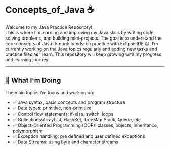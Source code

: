 # Concepts_of_Java ☕
 
Welcome to my Java Practice Repository!  
This is where I’m learning and improving my Java skills by writing code, solving problems, and building mini-projects. The goal is to understand the core concepts of Java through hands-on practice with Eclipse IDE 😊.
I’m currently working on the Java topics regularly and adding new tasks and practice files as I learn. This repository will keep growing with my progress and learning journey.

---

## 🚀 What I'm Doing  
The main topics I'm focus and working on:

- ✅ Java syntax, basic concepts and program structure
- ✅ Data types: primitive, non-primitive 
- ✅ Control flow statements: if-else, switch, loops  
- ✅ Collections:ArrayList, HashSet, TreeMap Stack, Queue, etc.
- ✅ Object-Oriented Programming (OOP): classes, objects, inheritance, polymorphism  
- ✅ Exception handling: pre defined and user defined exceptions   
- ✅ Data Streams: using byte and character streams 

